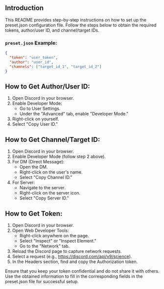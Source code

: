 ## Introduction

This README provides step-by-step instructions on how to set up the preset.json configuration file. Follow the steps below to obtain the required tokens, author/user ID, and channel/target IDs.

### `preset.json` Example:
```json
{
  "token": "user_token",
  "author": "user_id",
  "channels": ["target_id_1", "target_id_2"]
}
```

## How to Get Author/User ID:

1. Open Discord in your browser.
2. Enable Developer Mode:
    + Go to User Settings.
    + Under the "Advanced" tab, enable "Developer Mode."
3. Right-click on yourself.
4. Select "Copy User ID."

## How to Get Channel/Target ID:

1. Open Discord in your browser.
2. Enable Developer Mode (follow step 2 above).
3. For DM (Direct Message):
    + Open the DM.
    + Right-click on the user's name.
    + Select "Copy Channel ID."
4. For Server:
    + Navigate to the server.
    + Right-click on the server icon.
    + Select "Copy Server ID."

## How to Get Token:

1. Open Discord in your browser.
2. Open Web Developer Tools:
    + Right-click anywhere on the page.
    + Select "Inspect" or "Inspect Element."
    + Go to the "Network" tab.
3. Reload the Discord page to capture network requests.
4. Select a request (e.g., https://discord.com/api/v9/science).
5. In the Headers section, find and copy the Authorization token.

Ensure that you keep your token confidential and do not share it with others. Use the obtained information to fill in the corresponding fields in the preset.json file for successful setup.
